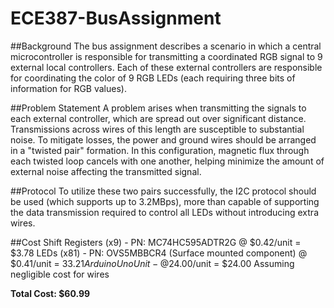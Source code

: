 # ECE387-BusAssignment

##Background
The bus assignment describes a scenario in which a central microcontroller is responsible for transmitting a coordinated RGB signal to 9 external local controllers. Each of these external controllers are responsible for coordinating the color of 9 RGB LEDs (each requiring three bits of information for RGB values).

##Problem Statement
A problem arises when transmitting the signals to each external controller, which are spread out over significant distance. Transmissions across wires of this length are susceptible to substantial noise. To mitigate losses, the power and ground wires should be arranged in a "twisted pair" formation. In this configuration, magnetic flux through each twisted loop cancels with one another, helping minimize the amount of external noise affecting the transmitted signal.

##Protocol
To utilize these two pairs successfully, the I2C protocol should be used (which supports up to 3.2MBps), more than capable of supporting the data transmission required to control all LEDs without introducing extra wires.

##Cost
Shift Registers (x9) - PN: MC74HC595ADTR2G @ $0.42/unit = $3.78
LEDs (x81) - PN: OVS5MBBCR4 (Surface mounted component) @ $0.41/unit = $33.21
Arduino Uno Unit - @$24.00/unit = $24.00
Assuming negligible cost for wires

**Total Cost: $60.99**
